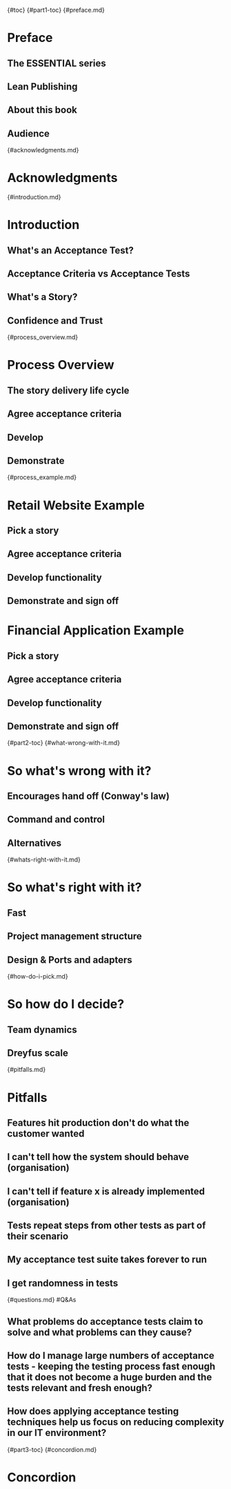 {#toc}
{#part1-toc}
{#preface.md}
# Preface
## The ESSENTIAL series
## Lean Publishing
## About this book
## Audience

{#acknowledgments.md}
# Acknowledgments

{#introduction.md}
# Introduction
## What's an Acceptance Test?
## Acceptance Criteria vs Acceptance Tests
## What's a Story?
## Confidence and Trust

{#process_overview.md}
# Process Overview
## The story delivery life cycle
## Agree acceptance criteria
## Develop
## Demonstrate

{#process_example.md}
# Retail Website Example
## Pick a story
## Agree acceptance criteria
## Develop functionality
## Demonstrate and sign off

# Financial Application Example
## Pick a story
## Agree acceptance criteria
## Develop functionality
## Demonstrate and sign off

{#part2-toc}
{#what-wrong-with-it.md}
# So what's wrong with it?
## Encourages hand off (Conway's law)
## Command and control
## Alternatives

{#whats-right-with-it.md}
# So what's right with it?
## Fast
## Project management structure
## Design & Ports and adapters

{#how-do-i-pick.md}
# So how do I decide?
## Team dynamics
## Dreyfus scale

{#pitfalls.md}
# Pitfalls
## Features hit production don't do what the customer wanted
## I can't tell how the system should behave (organisation)
## I can't tell if feature x is already implemented (organisation)
## Tests repeat steps from other tests as part of their scenario
## My acceptance test suite takes forever to run
## I get randomness in tests

{#questions.md}
#Q&As
## What problems do acceptance tests claim to solve and what problems can they cause?
## How do I manage large numbers of acceptance tests - keeping the testing process fast enough that it does not become a huge burden and the tests relevant and fresh enough?
## How does applying acceptance testing techniques help us focus on reducing complexity in our IT environment?

{#part3-toc}
{#concordion.md}
# Concordion
